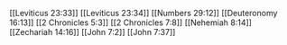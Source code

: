 [[Leviticus 23:33]]
[[Leviticus 23:34]]
[[Numbers 29:12]]
[[Deuteronomy 16:13]]
[[2 Chronicles 5:3]]
[[2 Chronicles 7:8]]
[[Nehemiah 8:14]]
[[Zechariah 14:16]]
[[John 7:2]]
[[John 7:37]]
